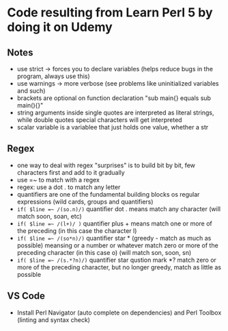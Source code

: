 # Code resulting from Learn Perl 5 by doing it on Udemy

## Notes
- use strict -> forces you to declare variables (helps reduce bugs in the program, always use this)
- use warnings -> more verbose (see problems like uninitialized variables and such)
- brackets are optional on function declaration "sub main{} equals sub main(){}"
- string arguments inside single quotes are interpreted as literal strings, while double quotes special characters will get interpreted
- scalar variable is a variablee that just holds one value, whether a str
## Regex
- one way to deal with regex "surprises" is to build bit by bit, few characters first and add to it gradually
- use =~ to match with a regex
- regex: use a dot . to match any letter
- quantifiers are one of the fundamental building blocks os regular expressions (wild cards, groups and quantifiers)
- `if( $line =~ /(so.n)/)` quantifier dot . means match any character (will match soon, soan, etc)
- `if( $line =~ /(l+)/ )` quantifier plus + means match one or more of the preceding (in this case the character l)
- `if( $line =~ /(so*n)/)` quantifier star * (greedy - match as much as possible) meansing or a number or whatever
 match zero or more of the preceding character (in this case o) (will match son, soon, sn)
- `if( $line =~ /(s.*?n)/)` quantifier star qustion mark *? match zero or more of the preceding character, but no longer greedy, match as little as possible

## VS Code
- Install Perl Navigator (auto complete on dependencies) and Perl Toolbox (linting and syntax check)
